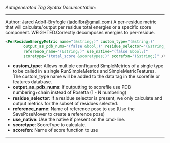 <!-- THIS IS AN AUTOGENERATED FILE: Don't edit it directly, instead change the schema definition in the code itself. -->

_Autogenerated Tag Syntax Documentation:_

---
Author: Jared Adolf-Bryfogle (jadolfbr@gmail.com)
A per-residue metric that will calculate/output per residue total energies or a specific score component. WEIGHTED.Correctly decomposes energies to per-residue.

```xml
<PerResidueEnergyMetric name="(&string;)" custom_type="(&string;)"
        output_as_pdb_nums="(false &bool;)" residue_selector="(&string;)"
        reference_name="(&string;)" use_native="(false &bool;)"
        scoretype="(total_score &scoretypes;)" scorefxn="(&string;)" />
```

-   **custom_type**: Allows multiple configured SimpleMetrics of a single type to be called in a single RunSimpleMetrics and SimpleMetricFeatures. 
 The custom_type name will be added to the data tag in the scorefile or features database.
-   **output_as_pdb_nums**: If outputting to scorefile use PDB numbering+chain instead of Rosetta (1 - N numbering)
-   **residue_selector**: If a residue selector is present, we only calculate and output metrics for the subset of residues selected.
-   **reference_name**: Name of reference pose to use (Use the SavePoseMover to create a reference pose)
-   **use_native**: Use the native if present on the cmd-line.
-   **scoretype**: ScoreType to calculate.
-   **scorefxn**: Name of score function to use

---

